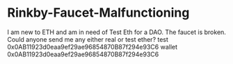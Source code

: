 # Rinkby-Faucet-Malfunctioning
I am new to ETH and am in need of Test Eth for a DAO. The faucet is broken. Could anyone send me any either real or test ether?
test  0x0AB11923d0eaa9ef29ae96854870B87f294e93C6
wallet 0x0AB11923d0eaa9ef29ae96854870B87f294e93C6
